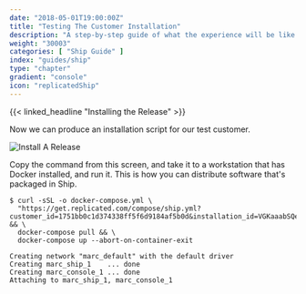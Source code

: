 ```yaml
---
date: "2018-05-01T19:00:00Z"
title: "Testing The Customer Installation"
description: "A step-by-step guide of what the experience will be like installing the application"
weight: "30003"
categories: [ "Ship Guide" ]
index: "guides/ship"
type: "chapter"
gradient: "console"
icon: "replicatedShip"
---
```


{{< linked_headline "Installing the Release" >}}

Now we can produce an installation script for our test customer.

![Install A Release](/images/guides/ship/install-script.png)

Copy the command from this screen, and take it to a workstation that has Docker installed, and run it. This is how you can distribute software that's packaged in Ship.

```shell
$ curl -sSL -o docker-compose.yml \           
  "https://get.replicated.com/compose/ship.yml?customer_id=1751bb0c1d374338ff5f6d9184af5b0d&installation_id=VGKaaabSQek8lYgZzZU5AzQiw4tkZhMq" && \
  docker-compose pull && \
  docker-compose up --abort-on-container-exit

Creating network "marc_default" with the default driver
Creating marc_ship_1    ... done
Creating marc_console_1 ... done
Attaching to marc_ship_1, marc_console_1
```